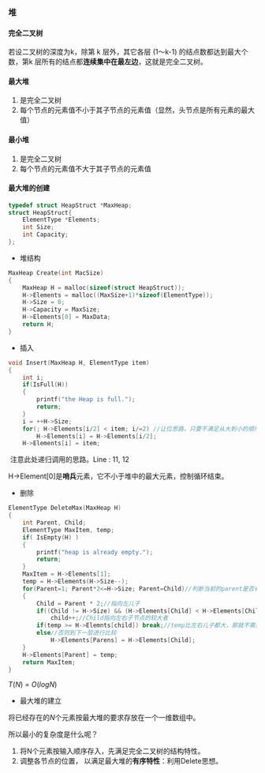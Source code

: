### 堆

#### 完全二叉树

若设二叉树的深度为k，除第 k 层外，其它各层 (1～k-1) 的结点数都达到最大个数，第k 层所有的结点都**连续集中在最左边**，这就是完全二叉树。

#### 最大堆

1. 是完全二叉树
2. 每个节点的元素值不小于其子节点的元素值（显然，头节点是所有元素的最大值）

#### 最小堆

1. 是完全二叉树
2. 每个节点的元素值不大于其子节点的元素值

#### 最大堆的创建

````````c
typedef struct HeapStruct *MaxHeap;
struct HeapStruct{
	ElementType *Elements;
	int Size;
	int Capacity;
};
````````

+ 堆结构

```c
MaxHeap Create(int MacSize)
{
	MaxHeap H = malloc(sizeof(struct HeapStruct));
	H->Elements = malloc((MaxSize+1)*sizeof(ElementType));
	H->Size = 0;
	H->Capacity = MaxSize;
	H->Elements[0] = MaxData;
	return H;
}
```

+ 插入

```c
void Insert(MaxHeap H, ElementType item)
{
	int i;
	if(IsFull(H))
	{
		printf("the Heap is full.");
		return;
	}
	i = ++H->Size;
	for(; H->Elements[i/2] < item; i/=2) //让位思路，只要不满足从大到小的顺序，就让选定的元素让位
		H->Elements[i] = H->Elements[i/2];
	H->Elements[i] = item;
```

​	注意此处递归调用的思路。Line : 11, 12

H->Element[0]是**哨兵**元素，它不小于堆中的最大元素，控制循环结束。

- 删除

```c++
ElementType DeleteMax(MaxHeap H)
{
    int Parent, Child;
    ElementType MaxItem, temp;
    if( IsEmpty(H) )
    {
        printf("heap is already empty.");
        return;
    }
    MaxItem = H->Elements[1];
    temp = H->Elements(H->Size--);
    for(Parent=1; Parent*2<=H->Size; Parent=Child)//判断当前的parent是否有左儿子，即是否越界，将child位置上移之后，下一个parent就是当前child的值，这里是非常值得注意的。
    {
        Child = Parent * 2;//指向左儿子
        if((Child != H->Size) && (H->Elements[Child] < H->Elements[Child+1]))
            child++;//Child指向左右子节点的较大者
        if(temp >= H->Elemnts[child]) break;//temp比左右儿子都大，那就不需要再进行调整了
        else//否则到下一层进行比较
            H->Elements[Parens] = H->Elements[Child];
    }
    H->Elements[Parent] = temp;
    return MaxItem;
}
```

$T(N)\ =\ O(logN)$

- 最大堆的建立

将已经存在的$N$个元素按最大堆的要求存放在一个一维数组中。

所以最小的复杂度是什么呢？

1. 将N个元素按输入顺序存入，先满足完全二叉树的结构特性。
2. 调整各节点的位置， 以满足最大堆的**有序特性**：利用Delete思想。





